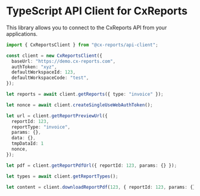 # TypeScript API Client for CxReports

This library allows you to connect to the CxReports API from your applications.

```ts
import { CxReportsClient } from "@cx-reports/api-client";

const client = new CxReportsClient({
  baseUrl: "https://demo.cx-reports.com",
  authToken: "xyz",
  defaultWorkspaceId: 123,
  defaultWorkspaceCode: "test",
});

let reports = await client.getReports({ type: "invoice" });

let nonce = await client.createSingleUseWebAuthToken();

let url = client.getReportPreviewUrl({
  reportId: 123,
  reportType: "invoice",
  params: {},
  data: {},
  tmpDataId: 1
  nonce,
});

let pdf = client.getReportPdfUrl({ reportId: 123, params: {} });

let types = await client.getReportTypes();

let content = client.downloadReportPdf(123, { reportId: 123, params: {} });
```
